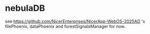 # nebulaDB

see https://github.com/NicerEnterprises/NicerApp-WebOS-2025AD 's filePhoenix, dataPhoenix and forestSignalsManager for now.
